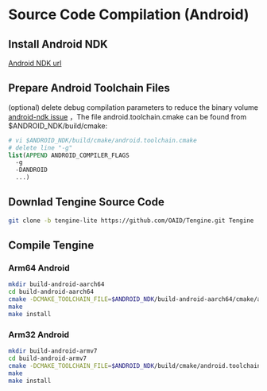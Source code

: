 # Source Code Compilation (Android)

## Install Android NDK

[Android NDK url](http://developer.android.com/ndk/downloads/index.html)

## Prepare Android Toolchain Files

(optional) delete debug compilation parameters to reduce the binary volume [android-ndk issue](https://github.com/android-ndk/ndk/issues/243) ，The file android.toolchain.cmake can be found from $ANDROID_NDK/build/cmake:

```cmake
# vi $ANDROID_NDK/build/cmake/android.toolchain.cmake
# delete line "-g"
list(APPEND ANDROID_COMPILER_FLAGS
  -g
  -DANDROID
  ...)
```

## Downlad Tengine Source Code

```bash
git clone -b tengine-lite https://github.com/OAID/Tengine.git Tengine
```

## Compile Tengine

### Arm64 Android

```bash
mkdir build-android-aarch64
cd build-android-aarch64
cmake -DCMAKE_TOOLCHAIN_FILE=$ANDROID_NDK/build-android-aarch64/cmake/android.toolchain.cmake -DANDROID_ABI="arm64-v8a" -DANDROID_PLATFORM=android-21 ..
make
make install
```

### Arm32 Android

```bash
mkdir build-android-armv7
cd build-android-armv7
cmake -DCMAKE_TOOLCHAIN_FILE=$ANDROID_NDK/build/cmake/android.toolchain.cmake -DANDROID_ABI="armeabi-v7a" -DANDROID_ARM_NEON=ON -DANDROID_PLATFORM=android-19 ..
make
make install
```
